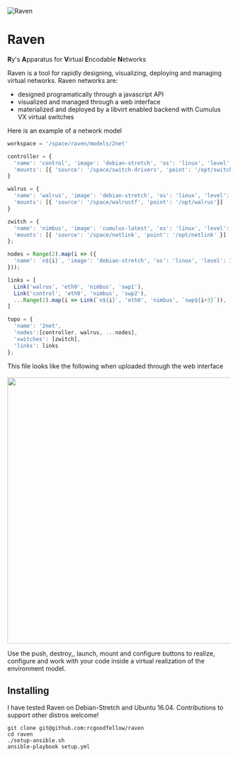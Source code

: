 ![Raven](doc/raven.png)
<br />
# Raven
**R**y's **A**pparatus for **V**irtual **E**ncodable **N**etworks

Raven is a tool for rapidly designing, visualizing, deploying and managing virtual networks. Raven networks are:
- designed programatically through a javascript API
- visualized and managed through a web interface
- materialized and deployed by a libvirt enabled backend with Cumulus VX virtual switches

Here is an example of a network model

```javascript
workspace = '/space/raven/models/2net'

controller = {
  'name': 'control', 'image': 'debian-stretch', 'os': 'linux', 'level': 1,
  'mounts': [{ 'source': '/space/switch-drivers', 'point': '/opt/switch-drivers'}]
}

walrus = {
  'name': 'walrus', 'image': 'debian-stretch', 'os': 'linux', 'level': 2,
  'mounts': [{ 'source': '/space/walrustf', 'point': '/opt/walrus'}]
}

zwitch = {
  'name': 'nimbus', 'image': 'cumulus-latest', 'os': 'linux', 'level': 2,
  'mounts': [{ 'source': '/space/netlink', 'point': '/opt/netlink' }]
};

nodes = Range(2).map(i => ({
  'name': `n${i}`, 'image': 'debian-stretch', 'os': 'linux', 'level': 3
}));

links = [
  Link('walrus', 'eth0', 'nimbus', 'swp1'),
  Link('control', 'eth0', 'nimbus', 'swp2'),
  ...Range(2).map(i => Link(`n${i}`, 'eth0', 'nimbus', `swp${i+3}`)),
]

topo = {
  'name': '2net',
  'nodes':[controller, walrus, ...nodes],
  'switches': [zwitch],
  'links': links
};
```
This file looks like the following when uploaded through the web interface
<br />
<br />
<img src='http://mirror.deterlab.net/rvn/doc/2net-web.png' width="600" />

Use the push, destroy,, launch, mount and configure buttons to realize, configure and work with your code inside a virtual realization of the environment model. 

<!--
See [this article](http://dev.goodwu.net/distributed-systems/testing/networking/infrastructure/2017/05/26/distributed-walrus.html)for a more complete tutorial.
-->

## Installing
I have tested Raven on Debian-Stretch and Ubuntu 16.04. Contributions to support other distros welcome!

```shell
git clone git@github.com:rcgoodfellow/raven
cd raven
./setup-ansible.sh
ansible-playbook setup.yml

```
